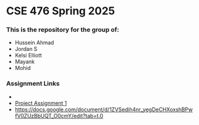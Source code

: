 # CSE 476 Spring 2025
### This is the repository for the group of:
- Hussein Ahmad
- Jordan S
- Kelsi Elliott
- Mayank
- Mohid


### Assignment Links
- 
- [Project Assignment 1](https://docs.google.com/document/d/1lOiuZTXbklUYtjccfjsCf8jQKM8jZxMRnw_54z3-ymY/edit?tab=t.0)
- https://docs.google.com/document/d/1ZVSedih4nr_yegDeCHXoxshBPwfV0ZUzBbUQT_O0cmY/edit?tab=t.0
